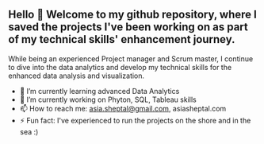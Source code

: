 ## Hello 👋 Welcome to my github repository, where I saved the projects I've been working on as part of my technical skills' enhancement journey.
While being an experienced Project manager and Scrum master, I continue to dive into the data analytics and develop my technical skills for the enhanced data analysis and visualization.
- 🌱 I’m currently learning advanced Data Analytics
- 🔭 I’m currently working on Phyton, SQL, Tableau skills
- 📫 How to reach me: asia.sheptal@gmail.com, asiasheptal.com
- ⚡ Fun fact: I've experienced to run the projects on the shore and in the sea :)
